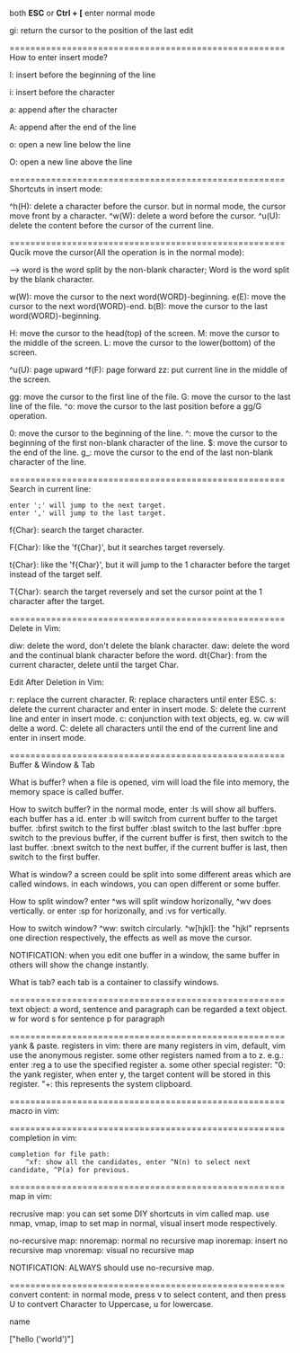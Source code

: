 both **ESC** or **Ctrl + [**  enter normal mode

gi: return the cursor to the position of the last edit

=====================================================
How to enter insert mode?

I: insert before the beginning of the line

i: insert before the character

a: append after the character

A: append after the end of the line

o: open a new line below the line

O: open a new line above the line

=====================================================
Shortcuts in insert mode:

^h(H): delete a character before the cursor. but in normal mode, the cursor move front by a character.
^w(W): delete a word before the cursor.
^u(U): delete the content before the cursor of the current line.


=====================================================
Qucik move the cursor(All the operation is in the normal mode):

--> word is the word split by the non-blank character; Word is the word split by the blank character.

w(W): move the cursor to the next word(WORD)-beginning.
e(E): move the cursor to the next word(WORD)-end. 
b(B): move the cursor to the last word(WORD)-beginning.

H: move the cursor to the head(top) of the screen.
M: move the cursor to the middle of the screen.
L: move the cursor to the lower(bottom) of the screen.

^u(U): page upward
^f(F): page forward
zz: put current line in the middle of the screen.

gg: move the cursor to the first line of the file.
G: move the cursor to the last line of the file.
^o: move the cursor to the last position before a gg/G operation.

0: move the cursor to the beginning of the line.
^: move the cursor to the beginning of the first non-blank character of the line.
$: move the cursor to the end of the line.
g_: move the cursor to the end of the last non-blank character of the line.

=====================================================
Search in current line:

	enter ';' will jump to the next target. 
	enter ',' will jump to the last target.


f{Char}:
	search the target character.

F{Char}:
	like the 'f{Char}', but it searches target reversely.

t{Char}:
	like the 'f{Char}', but it will jump to the 1 character before the target instead of the target self.

T{Char}:
	search the target reversely and set the cursor point at the 1 character after the target.

=====================================================
Delete in Vim:

diw: delete the word, don't delete the blank character.
daw: delete the word and the continual blank character before the word.
dt{Char}:
	from the current character, delete until the target Char.


Edit After Deletion in Vim:

r: replace the current character.
R: replace characters until enter ESC.
s: delete the current character and enter in insert mode.
S: delete the current line and enter in insert mode.
c: conjunction with text objects, eg. w. cw will delte a word.
C: delete all characters until the end of the current line and enter in insert mode.

=====================================================
Buffer & Window & Tab

What is buffer?
	when a file is opened, vim will load the file into memory, the memory space is called buffer.

How to switch buffer?
	in the normal mode, enter :ls will show all buffers. each buffer has a id. enter :b <id> will switch from current buffer to the target buffer.
	:bfirst switch to the first buffer
	:blast switch to the last buffer
	:bpre switch to the previous buffer, if the current buffer is first, then switch to the last buffer.
	:bnext switch to the next buffer, if the current buffer is last, then switch to the first buffer.

What is window?
	a screen could be split into some different areas which are called windows. in each windows, you can open different or some buffer.

How to split window?
	enter ^ws will split window horizonally, ^wv does vertically.
	or enter :sp for horizonally, and :vs for vertically.

How to switch window?
	^ww: switch circularly.
	^w[hjkl]: the "hjkl" reprsents one direction respectively, the effects as well as move the cursor. 
	
NOTIFICATION:
	when you edit one buffer in a window, the same buffer in others will show the change instantly.
	
What is tab?
	each tab is a container to classify windows.

=====================================================
text object:
	a word, sentence and paragraph can be regarded a text object.
	w for word
	s for sentence
	p for paragraph




=====================================================
yank & paste.   registers in vim:
	there are many registers in vim, default, vim use the anonymous register.
	some other registers named from a to z. e.g.:
		enter :reg a to use the specified register a.
	some other special register:
		"0: the yank register, when enter y, the target content will be stored in this register.
		"+: this represents the system clipboard.

=====================================================
macro in vim:


=====================================================
completion in vim:

	completion for file path:
		^xf: show all the candidates, enter ^N(n) to select next candidate, ^P(a) for previous.


=====================================================
map in vim:

recrusive map:
	you can set some DIY shortcuts in vim called map.
	use nmap, vmap, imap to set map in normal, visual insert mode respectively.

no-recursive map:
	nnoremap: normal no recursive map
	inoremap: insert no recursive map
	vnoremap: visual no recursive map 

NOTIFICATION:
	ALWAYS should use no-recursive map.	

=====================================================
convert content:
	in normal mode, press v to select content, and then press U to contvert Character to Uppercase, u for lowercase.



name

["hello ('world')"]
